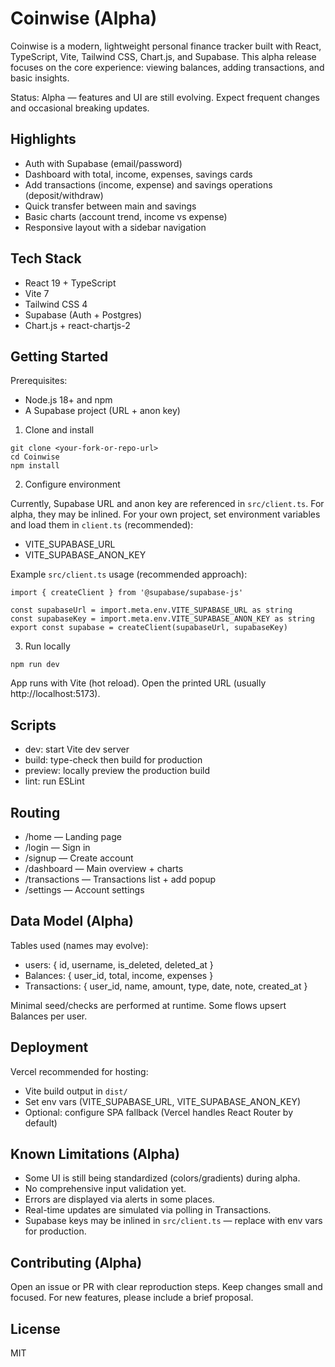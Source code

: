 # Coinwise (Alpha)

Coinwise is a modern, lightweight personal finance tracker built with React, TypeScript, Vite, Tailwind CSS, Chart.js, and Supabase. This alpha release focuses on the core experience: viewing balances, adding transactions, and basic insights.

Status: Alpha — features and UI are still evolving. Expect frequent changes and occasional breaking updates.

## Highlights

- Auth with Supabase (email/password)
- Dashboard with total, income, expenses, savings cards
- Add transactions (income, expense) and savings operations (deposit/withdraw)
- Quick transfer between main and savings
- Basic charts (account trend, income vs expense)
- Responsive layout with a sidebar navigation

## Tech Stack

- React 19 + TypeScript
- Vite 7
- Tailwind CSS 4
- Supabase (Auth + Postgres)
- Chart.js + react-chartjs-2

## Getting Started

Prerequisites:
- Node.js 18+ and npm
- A Supabase project (URL + anon key)

1) Clone and install

```
git clone <your-fork-or-repo-url>
cd Coinwise
npm install
```

2) Configure environment

Currently, Supabase URL and anon key are referenced in `src/client.ts`. For alpha, they may be inlined. For your own project, set environment variables and load them in `client.ts` (recommended):

- VITE_SUPABASE_URL
- VITE_SUPABASE_ANON_KEY

Example `src/client.ts` usage (recommended approach):

```
import { createClient } from '@supabase/supabase-js'

const supabaseUrl = import.meta.env.VITE_SUPABASE_URL as string
const supabaseKey = import.meta.env.VITE_SUPABASE_ANON_KEY as string
export const supabase = createClient(supabaseUrl, supabaseKey)
```

3) Run locally

```
npm run dev
```

App runs with Vite (hot reload). Open the printed URL (usually http://localhost:5173).

## Scripts

- dev: start Vite dev server
- build: type-check then build for production
- preview: locally preview the production build
- lint: run ESLint

## Routing

- /home — Landing page
- /login — Sign in
- /signup — Create account
- /dashboard — Main overview + charts
- /transactions — Transactions list + add popup
- /settings — Account settings

## Data Model (Alpha)

Tables used (names may evolve):
- users: { id, username, is_deleted, deleted_at }
- Balances: { user_id, total, income, expenses }
- Transactions: { user_id, name, amount, type, date, note, created_at }

Minimal seed/checks are performed at runtime. Some flows upsert Balances per user.

## Deployment

Vercel recommended for hosting:
- Vite build output in `dist/`
- Set env vars (VITE_SUPABASE_URL, VITE_SUPABASE_ANON_KEY)
- Optional: configure SPA fallback (Vercel handles React Router by default)

## Known Limitations (Alpha)

- Some UI is still being standardized (colors/gradients) during alpha.
- No comprehensive input validation yet.
- Errors are displayed via alerts in some places.
- Real-time updates are simulated via polling in Transactions.
- Supabase keys may be inlined in `src/client.ts` — replace with env vars for production.

## Contributing (Alpha)

Open an issue or PR with clear reproduction steps. Keep changes small and focused. For new features, please include a brief proposal.

## License

MIT
